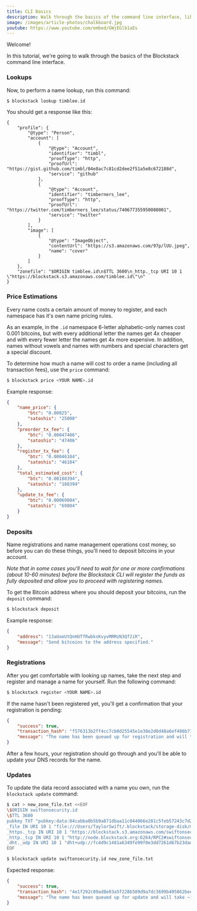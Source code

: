 ```yaml
---
title: CLI Basics
description: Walk through the basics of the command line interface, like looking up names, getting name prices, and registering names.
image: /images/article-photos/chalkboard.jpg
youtube: https://www.youtube.com/embed/GWjEGlb1aEs
---
```


Welcome!

In this tutorial, we're going to walk through the basics of the Blockstack command line interface.

### Lookups

Now, to perform a name lookup, run this command:

```bash
$ blockstack lookup timblee.id
```

You should get a response like this:

```
{
    "profile": {
        "@type": "Person", 
        "account": [
            {
                "@type": "Account", 
                "identifier": "timbl", 
                "proofType": "http", 
                "proofUrl": "https://gist.github.com/timbl/04e8ac7c81cd2dee2f51a5e8c672188d", 
                "service": "github"
            }, 
            {
                "@type": "Account", 
                "identifier": "timberners_lee", 
                "proofType": "http", 
                "proofUrl": "https://twitter.com/timberners_lee/status/740677355950080001", 
                "service": "twitter"
            }
        ], 
        "image": [
            {
                "@type": "ImageObject", 
                "contentUrl": "https://s3.amazonaws.com/97p/lUU.jpeg", 
                "name": "cover"
            }
        ]
    }, 
    "zonefile": "$ORIGIN timblee.id\n$TTL 3600\n_http._tcp URI 10 1 \"https://blockstack.s3.amazonaws.com/timblee.id\"\n"
}
```

### Price Estimations

Every name costs a certain amount of money to register, and each namespace has it's own name pricing rules.

As an example, in the `.id` namespace 6-letter alphabetic-only names cost 0.001 bitcoins, but with every additional letter the names get 4x cheaper and with every fewer letter the names get 4x more expensive. In addition, names without vowels and names with numbers and special characters get a special discount.

To determine how much a name will cost to order a name (including all transaction fees), use the `price` command:

```bash
$ blockstack price <YOUR NAME>.id
```

Example response:

```json
{
    "name_price": {
        "btc": "0.00025", 
        "satoshis": "25000"
    }, 
    "preorder_tx_fee": {
        "btc": "0.00047406", 
        "satoshis": "47406"
    }, 
    "register_tx_fee": {
        "btc": "0.00046184", 
        "satoshis": "46184"
    }, 
    "total_estimated_cost": {
        "btc": "0.00188394", 
        "satoshis": "188394"
    }, 
    "update_tx_fee": {
        "btc": "0.00069804", 
        "satoshis": "69804"
    }
}
```

### Deposits

Name registrations and name management operations cost money, so before you can do these things, you'll need to deposit bitcoins in your account.

*Note that in some cases you'll need to wait for one or more confirmations (about 10-60 minutes) before the Blockstack CLI will register the funds as fully deposited and allow you to proceed with registering names.*

To get the Bitcoin address where you should deposit your bitcoins, run the `deposit` command:

```bash
$ blockstack deposit
```

Example response:

```json
{
    "address": "13aUoeUtQnHUTfRwbksKvyvMRMzN3Qf2iR",
    "message": "Send bitcoins to the address specified."
}
```

### Registrations

After you get comfortable with looking up names, take the next step and register and manage a name for yourself. Run the following command:

```bash
$ blockstack register <YOUR NAME>.id
```

If the name hasn't been registered yet, you'll get a confirmation that your registration is pending:

```json
{
    "success": true,
    "transaction_hash": "f576313b2ff4cc7cb0d25545e1e38e2d0d48a6ef486b7118e5ca0f8e8b98ae45",
    "message": "The name has been queued up for registration and will take a few hours to go through. You can check on the status at any time by running 'blockstack info'."
}
```

After a few hours, your registration should go through and you'll be able to update your DNS records for the name.

### Updates

To update the data record associated with a name you own, run the `blockstack update` command:

```bash
$ cat > new_zone_file.txt <<EOF
\$ORIGIN swiftonsecurity.id
\$TTL 3600
pubkey TXT "pubkey:data:04cabba0b5b9a871dbaa11c044066e281c5feb57243c7d2a452f06a0d708613a46ced59f9f806e601b3353931d1e4a98d7040127f31016311050bedc0d4f1f62ff"
_file IN URI 10 1 "file:///Users/TaylorSwift/.blockstack/storage-disk/mutable/swiftonsecurity.id"
_https._tcp IN URI 10 1 "https://blockstack.s3.amazonaws.com/swiftonsecurity.id"
_http._tcp IN URI 10 1 "http://node.blockstack.org:6264/RPC2#swiftonsecurity.id"
_dht._udp IN URI 10 1 "dht+udp://fc4d9c1481a6349fe99f0e3dd7261d67b23dadc5"
EOF

$ blockstack update swiftonsecurity.id new_zone_file.txt
```

Expected response:

```json
{
    "success": true,
    "transaction_hash": "4e1f292c09ad8e03a5f228b589d9a7dc3699b495862bee3b40f2432ac497b134",
    "message": "The name has been queued up for update and will take ~1 hour to process. You can check on the status at any time by running 'blockstack info'."
}
```
